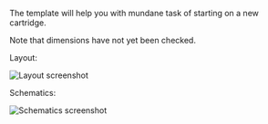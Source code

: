 The template will help you with mundane task of starting on a new cartridge.

Note that dimensions have not yet been checked.

Layout:

![Layout screenshot](https://raw.githubusercontent.com/bwack/C64-cartridge-template-kicad5/master/docs/layout_screenshot.png?token=ACW2M3O44WJXHLPSXPGV2CS432KHA)

Schematics:

![Schematics screenshot](https://raw.githubusercontent.com/bwack/C64-cartridge-template-kicad5/master/docs/schematics_screenshot.png?token=ACW2M3J2CSKLCWIKBRXQ3PS432KIU)

